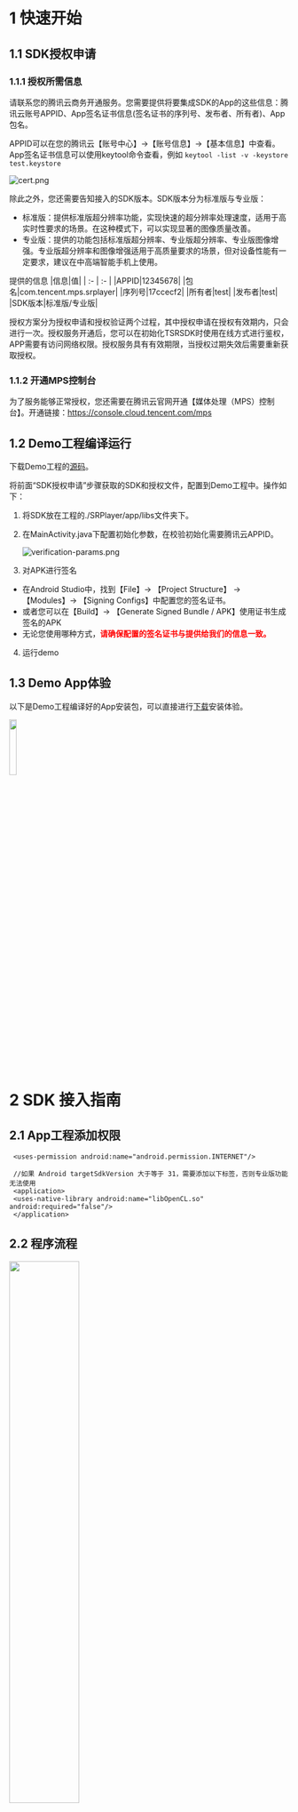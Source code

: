 # **1 快速开始**
## 1.1 **SDK授权申请**
### 1.1.1 **授权所需信息**
请联系您的腾讯云商务开通服务。您需要提供将要集成SDK的App的这些信息：腾讯云账号APPID、App签名证书信息(签名证书的序列号、发布者、所有者)、App包名。

APPID可以在您的腾讯云【账号中心】->【账号信息】->【基本信息】中查看。
App签名证书信息可以使用keytool命令查看，例如
```keytool -list -v -keystore test.keystore```

![cert.png](./docs/cert.png)

除此之外，您还需要告知接入的SDK版本。SDK版本分为标准版与专业版： 
* 标准版：提供标准版超分辨率功能，实现快速的超分辨率处理速度，适用于高实时性要求的场景。在这种模式下，可以实现显著的图像质量改善。 
* 专业版：提供的功能包括标准版超分辨率、专业版超分辨率、专业版图像增强。专业版超分辨率和图像增强适用于高质量要求的场景，但对设备性能有一定要求，建议在中高端智能手机上使用。

提供的信息
|信息|值|
| :- | :- |
|APPID|12345678|
|包名|com.tencent.mps.srplayer|
|序列号|17ccecf2|
|所有者|test|
|发布者|test|
|SDK版本|标准版/专业版|

授权方案分为授权申请和授权验证两个过程，其中授权申请在授权有效期内，只会进行一次。授权服务开通后，您可以在初始化TSRSDK时使用在线方式进行鉴权，APP需要有访问网络权限。授权服务具有有效期限，当授权过期失效后需要重新获取授权。

### 1.1.2 **开通MPS控制台**
为了服务能够正常授权，您还需要在腾讯云官网开通【媒体处理（MPS）控制台】。开通链接：https://console.cloud.tencent.com/mps

## 1.2 **Demo工程编译运行**

下载Demo工程的[源码](https://github.com/tencentyun/TSR/tree/main/demo/tsr-android-demo)。

将前面“SDK授权申请”步骤获取的SDK和授权文件，配置到Demo工程中。操作如下：

1. 将SDK放在工程的./SRPlayer/app/libs文件夹下。

2. 在MainActivity.java下配置初始化参数，在校验初始化需要腾讯云APPID。

   ![verification-params.png](./docs/verification-params.png)


3. 对APK进行签名
- 在Android Studio中，找到【File】-> 【Project Structure】 -> 【Modules】-> 【Signing Configs】中配置您的签名证书。
- 或者您可以在【Build】-> 【Generate Signed Bundle / APK】使用证书生成签名的APK
- 无论您使用哪种方式，<font color="red">**请确保配置的签名证书与提供给我们的信息一致。**</font>

4. 运行demo

## **1.3 Demo App体验**
以下是Demo工程编译好的App安装包，可以直接进行[下载](https://cg-sdk-1258344699.cos.ap-nanjing.myqcloud.com/tsr/pro-demo-android/SRPlayer.apk)安装体验。

<img src=./docs/android-demo-qrcode.png width=16% />

# **2 SDK 接入指南**
## **2.1 App工程添加权限**
```
 <uses-permission android:name="android.permission.INTERNET"/>

 //如果 Android targetSdkVersion 大于等于 31，需要添加以下标签，否则专业版功能无法使用
 <application>
 <uses-native-library android:name="libOpenCL.so" android:required="false"/>
 </application>
```
## **2.2 程序流程**
<img src=./docs/tsr-work-flow.png width=50% />

### **2.2.1 TSRSdk**
[TSRSdk](https://tencentyun.github.io/TSR/android-docs/1.5/com/tencent/mps/tie/api/TSRSdk.html)包括init和deInit两个方法。init方法用于初始化SDK，deInit方法用于释放资源。

1. 在线鉴权初始化TSRSdk，您需要传入**APPID和AUTH_ID**进行在线鉴权，还需要传入TSRSdk.TSRSdkLicenseVerifyResultCallback用于获取在线鉴权的结果。除此之外，还需要传入一个TSRLogger，用于获取SDK的日志。下面是示例代码：

```
    TSRSdkLicenseVerifyResultCallback callback = new TSRSdkLicenseVerifyResultCallback() {
    public void onTSRSdkLicenseVerifyResult(TSRSdkLicenseStatus status) {
        if (status == TSRSdkLicenseStatus.AVAILABLE) {
           // Creating TSRPass for super-resolution rendering
        } else {
           // Do something when the verification of sdk's license failed.
        }
    }
  };
  TSRSdk.getInstance().init(appId, authId, callback, logger);
```


2. 当您已经不需要使用TSRSdk时，需要调用TSRSdk的deInit方法，释放资源。<font color="red">**注意：在调用TSRSdk的deInit方法前，确保所有TSRPass已经释放资源，否则会有意想不到的问题。**</font>
```
  // If you have created TSRPass, you should release it before release TSRSdk.
  tsrPass.deInit();
  // Release resources when the TSRSdk object is no longer needed.
  TSRSdk.getInstance().deInit();
```

### **2.2.2 TSRPass**
[TSRPass](https://tencentyun.github.io/TSR/android-docs/1.5/com/tencent/mps/tie/api/TSRPass.html)是用于进行超分辨率渲染的类，在创建TSRPass时，您需要传入TSRAlgorithmType设置超分的算法类型。

在TSRAlgorithmType枚举中，有STANDARD、PROFESSIONAL两个算法运行模式：
1. STANDARD（标准）模式：提供快速的超分辨率处理速度，适用于高实时性要求的场景。在这种模式下，可以实现显著的图像质量改善。
2. PROFESSIONAL（专业）模式：更注重超分辨率效果，适用于高质量要求的场景。这种模式的超分辨率效果优于 STANDARD 模式，但对设备性能有一定要求，建议在中高端智能手机上使用。**需要注意的是，这种模式仅在专业版SDK中提供支持。**

它包括了init、render和deInit方法。在使用TSRPass前，您需要调用init方法进行初始化。在使用结束后，您需要调用deInit方法释放资源。

以下是标准版超分代码示例：
```
TSRPass tsrPass =  new TSRPass(TSRPass.TSRAlgorithmType.STANDARD);

// The code below must be executed in glThread.
//----------------------GL Thread---------------------//
tsrPass.init(inputWidth, inputHeight, srRatio);

// Optional. Sets the brightness, saturation and contrast level of the TSRPass. The default value is set to (50, 50, 50). 
// Here we set these parameters to slightly enhance the image.
tsrPass.setParameters(52, 55, 60);

int outputTextureId = tsrPass.render(inputTextureId);

//----------------------GL Thread---------------------//

// Release resources when the TSRPass object is no longer needed.
tsrPass.deInit();
```

以下是专业版超分代码示例：
```
TSRPass tsrPassProfessional = new TSRPass(TSRPass.TSRAlgorithmType.PROFESSIONAL);

// The code below must be executed in glThread.
//----------------------GL Thread---------------------//
tsrPass.init(inputWidth, inputHeight, srRatio);

int outputTextureId = tsrPass.render(inputTextureId);

//----------------------GL Thread---------------------//

// Release resources when the TSRPass object is no longer needed.
tsrPass.deInit();
```

### **2.2.3 TIEPass**
[TIEPass](https://tencentyun.github.io/TSR/android-docs/1.5/com/tencent/mps/tie/api/TIEPass.html)是用于进行图像增强渲染的类，**只在专业版SDK可用**。它包括init、render和deInit方法。在使用TIEPass前，您需要调用init方法进行初始化。在使用结束后，您需要调用release方法释放资源。

以下是代码示例：
```
// Create a TIEPass object using the constructor.
TIEPass tiePass = new TIEPass();

// The code below must be executed in glThread.
//----------------------GL Thread---------------------//

// Init TIEPass
tiePass.init(inputWidth, inputHeight);
// If the type of inputTexture is TextureOES, you must transform it to Texture2D.
int outputTextureId = tiePass.render(inputTextureId);

//----------------------GL Thread---------------------//

// Release resources when the TIEPass object is no longer needed.
tiePass.deInit();
```

### **2.2.4 TSRLogger**
[TSRLogger](https://tencentyun.github.io/TSR/android-docs/1.5/com/tencent/mps/tie/api/TSRLogger.html)用于接收SDK内部的日志，请将这些日志写到文件，以便定位外网问题。

# **3 SDK API描述**
您可以点击连接查看TSRSDK的API文档，内含接口注释与调用示例。

[TSRSDK ANDROID API文档](https://tencentyun.github.io/TSR/android-docs/1.5/index.html)


